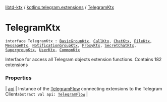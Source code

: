 [libtd-ktx](../../index.md) / [kotlinx.telegram.extensions](../index.md) / [TelegramKtx](./index.md)

# TelegramKtx

`interface TelegramKtx : `[`BasicGroupKtx`](../-basic-group-ktx/index.md)`, `[`CallKtx`](../-call-ktx/index.md)`, `[`ChatKtx`](../-chat-ktx/index.md)`, `[`FileKtx`](../-file-ktx/index.md)`, `[`MessageKtx`](../-message-ktx/index.md)`, `[`NotificationGroupKtx`](../-notification-group-ktx/index.md)`, `[`ProxyKtx`](../-proxy-ktx/index.md)`, `[`SecretChatKtx`](../-secret-chat-ktx/index.md)`, `[`SupergroupKtx`](../-supergroup-ktx/index.md)`, `[`UserKtx`](../-user-ktx/index.md)`, `[`CommonKtx`](../-common-ktx/index.md)

Interface for access all Telegram objects extension functions. Contains 182 extensions

### Properties

| [api](api.md) | Instance of the [TelegramFlow](../../kotlinx.telegram.core/-telegram-flow/index.md) connecting extensions to the Telegram Client`abstract val api: `[`TelegramFlow`](../../kotlinx.telegram.core/-telegram-flow/index.md) |

